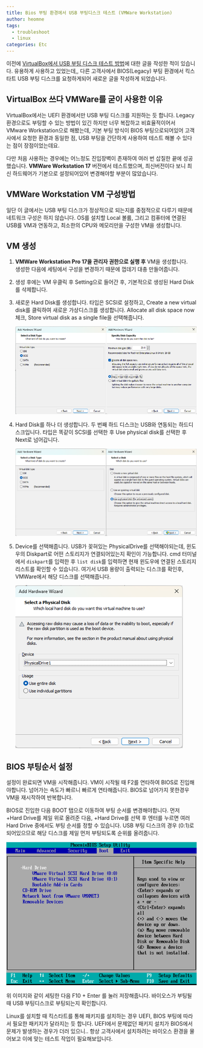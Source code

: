 ```yaml
---
title: Bios 부팅 환경에서 USB 부팅디스크 테스트 (VMWare Workstation)
author: heomne
tags:
  - troubleshoot
  - linux
categories: Etc
---
```

이전에 [VirtualBox에서 USB 부팅 디스크 테스트 방법](https://heomne.github.io/posts/bootdisk-test-with-virtualbox/)에 대한 글을 작성한 적이 있습니다. 유용하게 사용하고 있었는데,, 다른 고객사에서 BIOS(Legacy) 부팅 환경에서 킥스타트 USB 부팅 디스크를 요청하게되어 새로운 글을 작성하게 되었습니다.

## VirtualBox 쓰다 VMWare를 굳이 사용한 이유

VirtualBox에서는 UEFI 환경에서만 USB 부팅 디스크를 지원하는 듯 합니다. Legacy 환경으로도 부팅할 수 있는 방법이 있긴 하지만 너무 복잡하고 비효율적이어서 VMware Workstation으로 해봤는데, 기본 부팅 방식이 BIOS 부팅으로되어있어 고객사에서 요청한 환경과 동일한 점, USB 부팅을 간단하게 사용하여 테스트 해볼 수 있다는 점이 장점이었는데요.

다만 처음 사용하는 경우에는 어느정도 진입장벽이 존재하여 여러 번 삽질한 끝에 성공했습니다. **VMWare Workstation 17** 버전에서 테스트했으며, 최신버전이다 보니 최신 하드웨어가 기본으로 설정되어있어 변경해야할 부분이 많았습니다.

## VMWare Workstation VM 구성방법

일단 이 글에서는 USB 부팅 디스크가 정상적으로 되는지를 중점적으로 다루기 때문에 네트워크 구성은 하지 않습니다. OS를 설치할 Local 볼륨, 그리고 컴퓨터에 연결된 USB를 VM과 연동하고, 최소한의 CPU와 메모리만을 구성한 VM을 생성합니다.

## VM 생성

1. **VMWare Workstation Pro 17을 관리자 권한으로 실행 후** VM을 생성합니다.\
   생성한 다음에 세팅에서 구성을 변경하기 때문에 껍데기 대충 만들어줍니다.
2. 생성 후에는 VM 우클릭 후 Setting으로 들어간 후, 기본적으로 생성된 Hard Disk를 삭제합니다.
3. 새로운 Hard Disk를 생성합니다. 타입은 SCSI로 설정하고, Create a new virtual disk를 클릭하여 새로운 가상디스크를 생성합니다. Allocate all disk space now 체크, Store virtual disk as a single file을 선택해줍니다. 

   ![](/assets/post_img/usb-bootdisk-test-in-biosboot-vmware-works/341646299-d26428ff-c12f-44a2-9b4e-1ff91bdd6dc1.png)
4. Hard Disk를 하나 더 생성합니다. 두 번째 하드 디스크는 USB와 연동되는 하드디스크입니다. 타입은 똑같이 SCSI를 선택한 후 Use physical disk를 선택한 후 Next로 넘어갑니다.

   ![](/assets/post_img/usb-bootdisk-test-in-biosboot-vmware-works/341647359-f397f505-d2ff-42d3-894a-83f8f16217f7.png)
5. Device를 선택해줍니다. USB가 꽂혀있는 PhysicalDrive를 선택해야되는데, 윈도우의 Diskpart로 어떤 스토리지가 연결되어있는지 확인이 가능합니다. cmd 터미널에서 `diskpart`를 입력한 후 `list disk`를 입력하면 현재 윈도우에 연결된 스토리지 리스트를 확인할 수 있습니다. 여기서 USB 용량이 출력되는 디스크를 확인후, VMWare에서 해당 디스크를 선택해줍니다.

   ![](/assets/post_img/usb-bootdisk-test-in-biosboot-vmware-works/341647972-97a65753-a026-4e24-a8e7-54f95a777198.png)

## BIOS 부팅순서 설정

설정이 완료되면 VM을 시작해줍니다. VM이 시작될 때 F2를 연타하여 BIOS로 진입해야합니다. 넘어가는 속도가 빠르니 빠르게 연타해줍니다. BIOS로 넘어가지 못한경우 VM을 재시작하여 반복합니다.

BIOS로 진입한 다음 BOOT 탭으로 이동하여 부팅 순서를 변경해야합니다. 먼저 +Hard Drive를 제일 위로 올려준 다음, +Hard Drive를 선택 후 엔터를 누르면 여러 Hard Drive 중에서도 부팅 순서를 정할 수 있습니다. USB 부팅 디스크의 경우 (0:1)로 되어있으므로 해당 디스크를 제일 먼저 부팅되도록 순위를 올려줍니다.

![](/assets/post_img/usb-bootdisk-test-in-biosboot-vmware-works/341648690-bc1e4bc6-6dd5-4be6-8958-376e2ec99304.png)

위 이미지와 같이 세팅한 다음 F10 + Enter 를 눌러 저장해줍니다. 바이오스가 부팅될 때 USB 부팅디스크로 부팅되는지 확인합니다.



Linux를 설치할 때 킥스타트를 통해 패키지를 설치하는 경우 UEFI, BIOS 부팅에 따라서 필요한 패키지가 달라지는 듯 합니다. UEFI에서 문제없던 패키지 설치가 BIOS에서 문제가 발생하는 경우가 더러 있으니.. 항상 고객사에서 설치하려는 바이오스 환경을 물어보고 이에 맞는 테스트 작업이 필요해보입니다.
